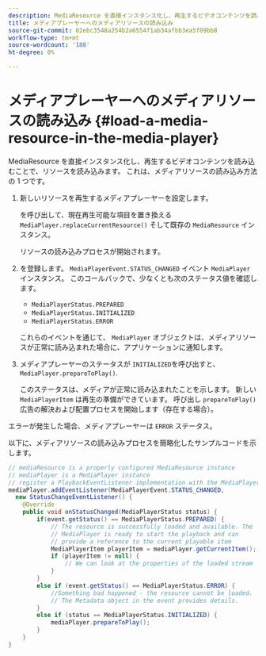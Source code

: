 ```yaml
---
description: MediaResource を直接インスタンス化し、再生するビデオコンテンツを読み込むことで、リソースを読み込みます。 これは、メディアリソースの読み込み方法の 1 つです。
title: メディアプレーヤーへのメディアリソースの読み込み
source-git-commit: 02ebc3548a254b2a6554f1ab34afbb3ea5f09bb8
workflow-type: tm+mt
source-wordcount: '188'
ht-degree: 0%

---
```


# メディアプレーヤーへのメディアリソースの読み込み {#load-a-media-resource-in-the-media-player}

MediaResource を直接インスタンス化し、再生するビデオコンテンツを読み込むことで、リソースを読み込みます。 これは、メディアリソースの読み込み方法の 1 つです。

1. 新しいリソースを再生するメディアプレーヤーを設定します。

   を呼び出して、現在再生可能な項目を置き換える `MediaPlayer.replaceCurrentResource()` そして既存の `MediaResource` インスタンス。

   リソースの読み込みプロセスが開始されます。

1. を登録します。 `MediaPlayerEvent.STATUS_CHANGED` イベント `MediaPlayer` インスタンス。 このコールバックで、少なくとも次のステータス値を確認します。

   * `MediaPlayerStatus.PREPARED`
   * `MediaPlayerStatus.INITIALIZED`
   * `MediaPlayerStatus.ERROR`

   これらのイベントを通じて、 `MediaPlayer` オブジェクトは、メディアリソースが正常に読み込まれた場合に、アプリケーションに通知します。
1. メディアプレーヤーのステータスが `INITIALIZED`を呼び出すと、 `MediaPlayer.prepareToPlay()`.

   このステータスは、メディアが正常に読み込まれたことを示します。 新しい `MediaPlayerItem` は再生の準備ができています。 呼び出し `prepareToPlay()` 広告の解決および配置プロセスを開始します（存在する場合）。

エラーが発生した場合、メディアプレーヤーは `ERROR` ステータス。

以下に、メディアリソースの読み込みプロセスを簡略化したサンプルコードを示します。

```java
// mediaResource is a properly configured MediaResource instance 
// mediaPlayer is a MediaPlayer instance 
// register a PlaybackEventListener implementation with the MediaPlayer instance 
mediaPlayer.addEventListener(MediaPlayerEvent.STATUS_CHANGED,  
  new StatusChangeEventListener() { 
    @Override 
    public void onStatusChanged(MediaPlayerStatus status) { 
        if(event.getStatus() == MediaPlayerStatus.PREPARED) { 
            // The resource is successfully loaded and available. The  
            // MediaPlayer is ready to start the playback and can 
            // provide a reference to the current playable item 
            MediaPlayerItem playerItem = mediaPlayer.getCurrentItem(); 
            if (playerItem != null) { 
                // We can look at the properties of the loaded stream 
            } 
        } 
        else if (event.getStatus() == MediaPlayerStatus.ERROR) { 
            //Something bad happened - the resource cannot be loaded. 
            // The Metadata object in the event provides details. 
        } 
        else if (status == MediaPlayerStatus.INITIALIZED) { 
            mediaPlayer.prepareToPlay(); 
        } 
    } 
} 
```
